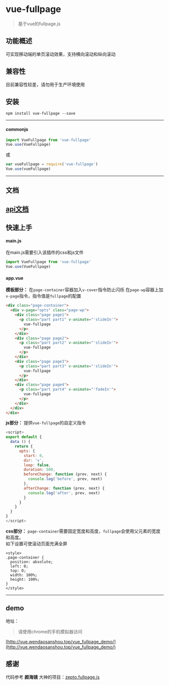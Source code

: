 # vue-fullpage

> 基于vue的fullpage.js

## 功能概述
可实现移动端的单页滚动效果，支持横向滚动和纵向滚动

## 兼容性
目前兼容性较差，请勿用于生产环境使用

## 安装

```
npm install vue-fullpage --save
```
---
#### commonjs

```js
import VueFullpage from 'vue-fullpage'
Vue.use(VueFullpage)
```
或
```js
var vueFullpage = require('vue-fullpage')
Vue.use(vueFullpage)
```
---

## 文档
[api文档](https://github.com/wendaosanshou/vue-fullpage/blob/master/doc/api.md)
---

## 快速上手

#### main.js
在main.js需要引入该插件的css和js文件
```js
import VueFullpage from 'vue-fullpage'
Vue.use(VueFullpage)
```

#### app.vue

**模板部分：**
在``page-container``容器加入``v-cover``指令防止闪烁
在``page-wp``容器上加``v-page``指令，指令值是``fullpage``的配置
```html
<div class="page-container">
  <div v-page="opts" class="page-wp">
    <div class="page page1">
      <p class="part part1" v-animate="'slideIn'">
        vue-fullpage
      </p>
    </div>
    <div class="page page2">
      <p class="part part2" v-animate="'slideIn'">
        vue-fullpage
      </p>
    </div>
    <div class="page page3">
      <p class="part part3" v-animate="'slideIn'">
        vue-fullpage
      </p>
    </div>
    <div class="page page4">
      <p class="part part4" v-animate="'fadeIn'">
        vue-fullpage
      </p>
    </div>
  </div>
</div>
```
**js部分：**
提供``vue-fullpage``的自定义指令  
```js
<script>
export default {
  data () {
    return {
      opts: {
        start: 0,
        dir: 'v',
        loop: false,
        duration: 500,
        beforeChange: function (prev, next) {
          console.log('before', prev, next)
        },
        afterChange: function (prev, next) {
          console.log('after', prev, next)
        }
      }
    }
  }
}
</script>
```
**css部分：**
``page-container``需要固定宽度和高度，``fullpage``会使用父元素的宽度和高度。  
如下设置可使滚动页面充满全屏
```
<style>
.page-container {
  position: absolute;
  left: 0;
  top: 0;
  width: 100%;
  height: 100%;
}
</style>
```
---
## demo

地址：
> 请使用chrome的手机模拟器访问

[http://vue.wendaosanshou.top/vue_fullpage_demo/](http://vue.wendaosanshou.top/vue_fullpage_demo/)

## 感谢
代码参考 **颜海镜** 大神的项目：[zepto.fullpage.js](https://github.com/yanhaijing/zepto.fullpage)
